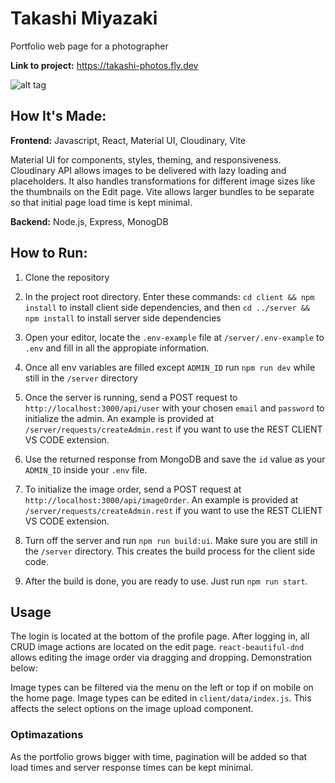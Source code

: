 # Takashi Miyazaki

Portfolio web page for a photographer

**Link to project:** https://takashi-photos.fly.dev

![alt tag]()

## How It's Made:

**Frontend:** Javascript, React, Material UI, Cloudinary, Vite

Material UI for components, styles, theming, and responsiveness. Cloudinary API allows images to be delivered with lazy loading and placeholders. It also handles transformations for different image sizes like the thumbnails on the Edit page. Vite allows larger bundles to be separate so that initial page load time is kept minimal.

**Backend:** Node.js, Express, MonogDB

## How to Run:

1. Clone the repository

2. In the project root directory. Enter these commands:
   `cd client && npm install` to install client side dependencies, and then
   `cd ../server && npm install` to install server side dependencies

3. Open your editor, locate the `.env-example` file at `/server/.env-example` to `.env` and fill in all the appropiate information.

4. Once all env variables are filled except `ADMIN_ID` run `npm run dev` while still in the `/server` directory

5. Once the server is running, send a POST request to `http://localhost:3000/api/user` with your chosen `email` and `password` to initialize the admin. An example is provided at `/server/requests/createAdmin.rest` if you want to use the REST CLIENT VS CODE extension.

<!-- image -->

6. Use the returned response from MongoDB and save the `id` value as your `ADMIN_ID` inside your `.env` file.

<!-- image -->

7. To initialize the image order, send a POST request at `http://localhost:3000/api/imageOrder`. An example is provided at `/server/requests/createAdmin.rest` if you want to use the REST CLIENT VS CODE extension.

8. Turn off the server and run `npm run build:ui`. Make sure you are still in the `/server` directory. This creates the build process for the client side code.

9. After the build is done, you are ready to use. Just run `npm run start`.

## Usage

The login is located at the bottom of the profile page.
After logging in, all CRUD image actions are located on the edit page. `react-beautiful-dnd` allows editing the image order via dragging and dropping.
Demonstration below:

Image types can be filtered via the menu on the left or top if on mobile on the home page. Image types can be edited in `client/data/index.js`. This affects the select options on the image upload component.

### Optimazations

As the portfolio grows bigger with time, pagination will be added so that load times and server response times can be kept minimal.
